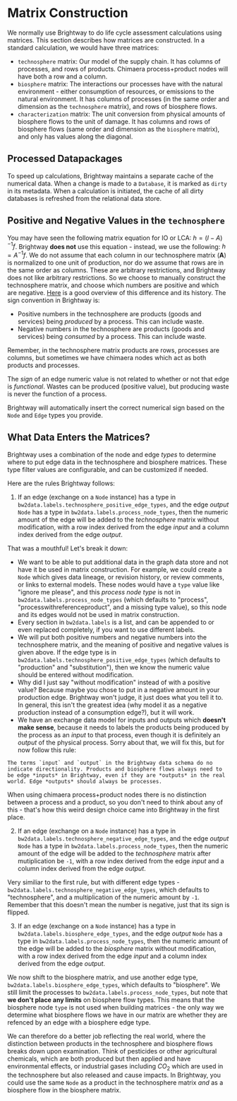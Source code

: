 # Matrix Construction

We normally use Brightway to do life cycle assessment calculations using matrices. This section describes how matrices are constructed. In a standard calculation, we would have three matrices:

* `technosphere` matrix: Our model of the supply chain. It has columns of processes, and rows of products. Chimaera process+product nodes will have both a row and a column.
* `biosphere` matrix: The interactions our processes have with the natural environment - either consumption of resources, or emissions to the natural environment. It has columns of processes (in the same order and dimension as the `technosphere` matrix), and rows of biosphere flows.
* `characterization` matrix: The unit conversion from physical amounts of biosphere flows to the unit of damage. It has columns and rows of biosphere flows (same order and dimension as the `biosphere` matrix), and only has values along the diagonal.

## Processed Datapackages

To speed up calculations, Brightway maintains a separate cache of the numerical data. When a change is made to a `Database`, it is marked as `dirty` in its metadata. When a calculation is initiated, the cache of all dirty databases is refreshed from the relational data store.

## Positive and Negative Values in the `technosphere`

You may have seen the following matrix equation for IO or LCA: $h = (I - A)^{-1}f$. Brightway **does not** use this equation - instead, we use the following: $h = A^{-1}f$. We do not assume that each column in our technosphere matrix (**A**) is normalized to one unit of production, nor do we assume that rows are in the same order as columns. These are arbitrary restrictions, and Brightway does not like arbitrary restrictions. So we choose to manually construct the technosphere matrix, and choose which numbers are positive and which are negative. [Here](https://doi.org/10.1111/jiec.13323) is a good overview of this difference and its history. The sign convention in Brightway is:

* Positive numbers in the technosphere are products (goods and services) being *produced* by a process. This can include waste.
* Negative numbers in the technosphere are products (goods and services) being *consumed* by a process. This can include waste.

Remember, in the technosphere matrix products are rows, processes are columns, but sometimes we have chimaera nodes which act as both products and processes.

The *sign* of an edge numeric value is not related to whether or not that edge is *functional*. Wastes can be produced (positive value), but producing waste is never the function of a process.

Brightway will automatically insert the correct numerical sign based on the `Node` and `Edge` types you provide.

## What Data Enters the Matrices?

Brightway uses a combination of the node and edge *types* to determine where to put edge data in the technosphere and biosphere matrices. These type filter values are configurable, and can be customized if needed.

Here are the rules Brightway follows:

1. If an edge (exchange on a `Node` instance) has a type in `bw2data.labels.technosphere_positive_edge_types`, and the edge *output* `Node` has a type in `bw2data.labels.process_node_types`, then the numeric amount of the edge will be added to the *technosphere* matrix without modification, with a row index derived from the edge *input* and a column index derived from the edge *output*.

That was a mouthful! Let's break it down:

* We want to be able to put additional data in the graph data store and not have it be used in matrix construction. For example, we could create a `Node` which gives data lineage, or revision history, or review comments, or links to external models. These nodes would have a `type` value like "ignore me please", and this *process node type* is not in `bw2data.labels.process_node_types` (which defaults to "process", "processwithreferenceproduct", and a missing type value), so this node and its edges would not be used in matrix construction.
* Every section in `bw2data.labels` is a list, and can be appended to or even replaced completely, if you want to use different labels.
* We will put both positive numbers and negative numbers into the technosphere matrix, and the meaning of positive and negative values is given above. If the edge type is in `bw2data.labels.technosphere_positive_edge_types` (which defaults to "production" and "substitution"), then we know the numeric value should be entered without modification.
* Why did I just say "without modification" instead of with a positive value? Because maybe you chose to put in a negative amount in your production edge. Brightway won't judge, it just does what you tell it to. In general, this isn't the greatest idea (why model it as a negative production instead of a consumption edge?), but it will work.
* We have an exchange data model for inputs and outputs which **doesn't make sense**, because it needs to labels the products being produced by the process as an *input* to that process, even though it is definitely an *output* of the physical process. Sorry about that, we will fix this, but for now follow this rule:

```{important}
The terms `input` and `output` in the Brightway data schema do no indicate directionality. Products and biosphere flows always need to be edge *inputs* in Brightway, even if they are *outputs* in the real world. Edge *outputs* should always be processes.
```

When using chimaera process+product nodes there is no distinction between a process and a product, so you don't need to think about any of this - that's how this weird design choice came into Brightway in the first place.

2. If an edge (exchange on a `Node` instance) has a type in `bw2data.labels.technosphere_negative_edge_types`, and the edge *output* `Node` has a type in `bw2data.labels.process_node_types`, then the numeric amount of the edge will be added to the *technosphere* matrix after mutiplication be `-1`, with a row index derived from the edge *input* and a column index derived from the edge *output*.

Very similiar to the first rule, but with different edge types - `bw2data.labels.technosphere_negative_edge_types`, which defaults to "technosphere", and a multiplication of the numeric amount by `-1`. Remember that this doesn't mean the number is negative, just that its sign is flipped.

3. If an edge (exchange on a `Node` instance) has a type in `bw2data.labels.biosphere_edge_types`, and the edge *output* `Node` has a type in `bw2data.labels.process_node_types`, then the numeric amount of the edge will be added to the *biosphere* matrix without modification, with a row index derived from the edge *input* and a column index derived from the edge *output*.

We now shift to the biosphere matrix, and use another edge type, `bw2data.labels.biosphere_edge_types`, which defaults to "biosphere". We still limit the processes to `bw2data.labels.process_node_types`, but note that **we don't place any limits** on biosphere flow types. This means that the biosphere node `type` is not used when building matrices - the only way we determine what biosphere flows we have in our matrix are whether they are refenced by an edge with a biosphere edge type.

We can therefore do a better job reflecting the real world, where the distinction between products in the technosphere and biosphere flows breaks down upon examination. Think of pesticides or other agricultural chemicals, which are both produced but then applied and have environmental effects, or industrial gases including $CO_{2}$ which are used in the technosphere but also released and cause impacts. In Brightway, you could use the same `Node` as a product in the technosphere matrix *and* as a biosphere flow in the biosphere matrix.
